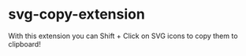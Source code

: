# svg-copy-extension
With this extension you can Shift + Click on SVG icons to copy them to clipboard!
